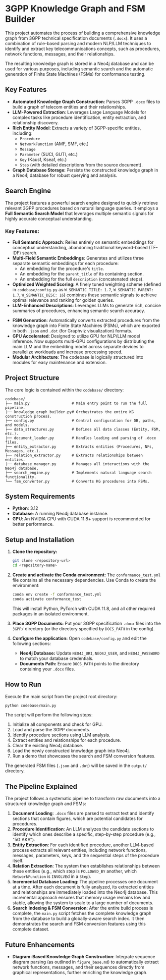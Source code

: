 # 3GPP Knowledge Graph and FSM Builder

This project automates the process of building a comprehensive knowledge graph from 3GPP technical specification documents (`.docx`). It uses a combination of rule-based parsing and modern NLP/LLM techniques to identify and extract key telecommunications concepts, such as procedures, network functions, messages, and their relationships.

The resulting knowledge graph is stored in a Neo4j database and can be used for various purposes, including semantic search and the automatic generation of Finite State Machines (FSMs) for conformance testing.

## Key Features

- **Automated Knowledge Graph Construction**: Parses 3GPP `.docx` files to build a graph of telecom entities and their relationships.
- **LLM-Powered Extraction**: Leverages Large Language Models for complex tasks like procedure identification, entity extraction, and relationship discovery.
- **Rich Entity Model**: Extracts a variety of 3GPP-specific entities, including:
    - `Procedure`
    - `NetworkFunction` (AMF, SMF, etc.)
    - `Message`
    - `Parameter` (SUCI, GUTI, etc.)
    - `Key` (Kausf, Kseaf, etc.)
    - `Step` (with detailed descriptions from the source document).
- **Graph Database Storage**: Persists the constructed knowledge graph in a Neo4j database for robust querying and analysis.
## Search Engine

The project features a powerful search engine designed to quickly retrieve relevant 3GPP procedures based on natural language queries. It employs a **Full Semantic Search Model** that leverages multiple semantic signals for highly accurate conceptual understanding.

### Key Features:

*   **Full Semantic Approach**: Relies entirely on semantic embeddings for conceptual understanding, abandoning traditional keyword-based (TF-IDF) search.
*   **Multi-Field Semantic Embeddings**: Generates and utilizes three separate semantic embeddings for each procedure:
    *   An embedding for the procedure's `title`.
    *   An embedding for the `parent_title` of its containing section.
    *   An embedding for the full `description` (concatenated steps).
*   **Optimized Weighted Scoring**: A finely tuned weighting scheme (defined in `codebase/config.py` as `W_SEMANTIC_TITLE: 1.7`, `W_SEMANTIC_PARENT: 1.7`, `W_SEMANTIC_DESC: 16`) combines these semantic signals to achieve optimal relevance and ranking for golden queries.
*   **LLM-Enhanced Descriptions**: Leverages LLMs to generate rich, concise summaries of procedures, enhancing semantic search accuracy.
- **FSM Generation**: Automatically converts extracted procedures from the knowledge graph into Finite State Machines (FSMs), which are exported in both `.json` and `.dot` (for Graphviz visualization) formats.
- **GPU Accelerated**: Designed to utilize GPU for NLP/LLM model inference. Now supports multi-GPU configurations by distributing the main LLM and the embedding model across separate devices to parallelize workloads and increase processing speed.
- **Modular Architecture**: The codebase is logically structured into modules for easy maintenance and extension.

## Project Structure

The core logic is contained within the `codebase/` directory:

```
codebase/
├── main.py                   # Main entry point to run the full pipeline.
├── knowledge_graph_builder.py# Orchestrates the entire KG construction process.
├── config.py                 # Central configuration for DB, paths, and models.
├── data_structures.py        # Defines all data classes (Entity, FSM, etc.).
├── document_loader.py        # Handles loading and parsing of .docx files.
├── entity_extractor.py       # Extracts entities (Procedures, NFs, Messages, etc.).
├── relation_extractor.py     # Extracts relationships between entities.
├── database_manager.py       # Manages all interactions with the Neo4j database.
├── search_engine.py          # Implements natural language search functionality.
└── fsm_converter.py          # Converts KG procedures into FSMs.
```

## System Requirements

- **Python**: 3.12
- **Database**: A running Neo4j database instance.
- **GPU**: An NVIDIA GPU with CUDA 11.8+ support is recommended for better performance.

## Setup and Installation

1.  **Clone the repository:**
    ```bash
    git clone <repository-url>
    cd <repository-name>
    ```

2.  **Create and activate the Conda environment:**
    The `conformance_test.yml` file contains all the necessary dependencies. Use Conda to create the environment:
    ```bash
    conda env create -f conformance_test.yml
    conda activate conformance_test
    ```
    This will install Python, PyTorch with CUDA 11.8, and all other required packages in an isolated environment.

3.  **Place 3GPP Documents:**
    Put your 3GPP specification `.docx` files into the `3GPP/` directory (or the directory specified by `DOCS_PATH` in the config).

4.  **Configure the application:**
    Open `codebase/config.py` and edit the following sections:
    - **Neo4j Database:** Update `NEO4J_URI`, `NEO4J_USER`, and `NEO4J_PASSWORD` to match your database credentials.
    - **Documents Path:** Ensure `DOCS_PATH` points to the directory containing your `.docx` files.

## How to Run

Execute the main script from the project root directory:

```bash
python codebase/main.py
```

The script will perform the following steps:
1.  Initialize all components and check for GPU.
2.  Load and parse the 3GPP documents.
3.  Identify procedure sections using LLM analysis.
4.  Extract entities and relationships for each procedure.
5.  Clear the existing Neo4j database.
6.  Load the newly constructed knowledge graph into Neo4j.
7.  Run a demo that showcases the search and FSM conversion features.

The generated FSM files (`.json` and `.dot`) will be saved in the `output/` directory.

## The Pipeline Explained

The project follows a systematic pipeline to transform raw documents into a structured knowledge graph and FSMs:

1.  **Document Loading**: `.docx` files are parsed to extract text and identify sections that contain figures, which are potential candidates for procedures.
2.  **Procedure Identification**: An LLM analyzes the candidate sections to identify which ones describe a specific, step-by-step procedure (e.g., "5G AKA").
3.  **Entity Extraction**: For each identified procedure, another LLM-based process extracts all relevant entities, including network functions, messages, parameters, keys, and the sequential steps of the procedure itself.
4.  **Relation Extraction**: The system then establishes relationships between these entities (e.g., which step is `FOLLOWED_BY` another, which `NetworkFunction` is `INVOLVE`d in a `Step`).
5.  **Incremental Database Loading**: The pipeline processes one document at a time. After each document is fully analyzed, its extracted entities and relationships are immediately loaded into the Neo4j database. This incremental approach ensures that memory usage remains low and stable, allowing the system to scale to a large number of documents.
6.  **Search Indexing & FSM Conversion**: After the entire build process is complete, the `main.py` script fetches the complete knowledge graph from the database to build a globally-aware search index. It then demonstrates the search and FSM conversion features using this complete dataset.

## Future Enhancements

*   **Diagram-Based Knowledge Graph Construction**: Integrate sequence diagram parsing (as outlined in `figure_base.md`) to automatically extract network functions, messages, and their sequences directly from graphical representations, further enriching the knowledge graph.
